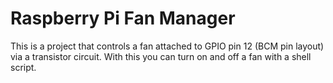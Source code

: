 # Raspberry Pi Fan Manager
This is a project that controls a fan attached to GPIO pin 12 (BCM pin layout) via a transistor circuit. With this you can turn on and off a fan with a shell script. 
